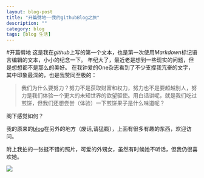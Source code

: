 ```yaml
---
layout: blog-post
title: "开篇劈地——我的githubBlog之旅"
description: ""
category: blog
tags: [blog 生活]
---
```


#开篇劈地
这是我在*github*上写的第一个文本，也是第一次使用*Markdown*标记语言编辑的文本，小小的纪念一下。
年纪大了，最近老是想到一些现实的问题，但是想想都不是那么的美好。
在我钟爱的One杂志看到了不少支撑我亢奋的文字，其中印象最深的，也是我赞同至极的：
>我们为什么要努力？努力不是获取财富和权力，努力也不是要超越别人，努力是我们体验一个更大的未知世界的欲望驱使。用白话讲呢，就是我们吃过煎饼，但我们还想尝尝（体验）一下煎饼果子是什么味道呢？

阁下感觉如何？

我的原来的[blog](http://blog.csdn.net/zhangbinfly)在另外的地方（废话,请猛戳），上面有很多有趣的东西，欢迎访问。

附上我拍的一张挺不错的照片，可爱的外甥女，虽然有时候她不听话，但我仍很喜欢她。

![](http://img.blog.csdn.net/20140105132616171?watermark/2/text/aHR0cDovL2Jsb2cuY3Nkbi5uZXQvWkhBTkdCSU5GTFk=/font/5a6L5L2T/fontsize/400/fill/I0JBQkFCMA==/dissolve/70/gravity/Center)